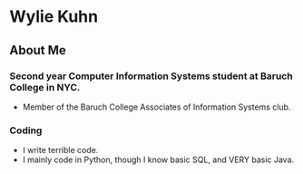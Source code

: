 # Wylie Kuhn  

## About Me  
### Second year Computer Information Systems student at Baruch College in NYC. 
- Member of the Baruch College Associates of Information Systems club.  
  
### Coding
- I write terrible code.    
- I mainly code in Python, though I know basic SQL, and VERY basic Java.  

<!---
WylieKuhn/WylieKuhn is a ✨ special ✨ repository because its `README.md` (this file) appears on your GitHub profile.
You can click the Preview link to take a look at your changes.
--->
